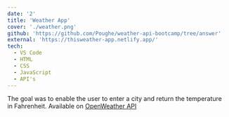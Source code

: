 ```yaml
---
date: '2'
title: 'Weather App'
cover: './weather.png'
github: 'https://github.com/Poughe/weather-api-bootcamp/tree/answer'
external: 'https://thisweather-app.netlify.app/'
tech:
  - VS Code
  - HTML
  - CSS
  - JavaScript
  - API's
---
```


The goal was to enable the user to enter a city and return the temperature in Fahrenheit. Available on [OpenWeather API](https://openweathermap.org/)
